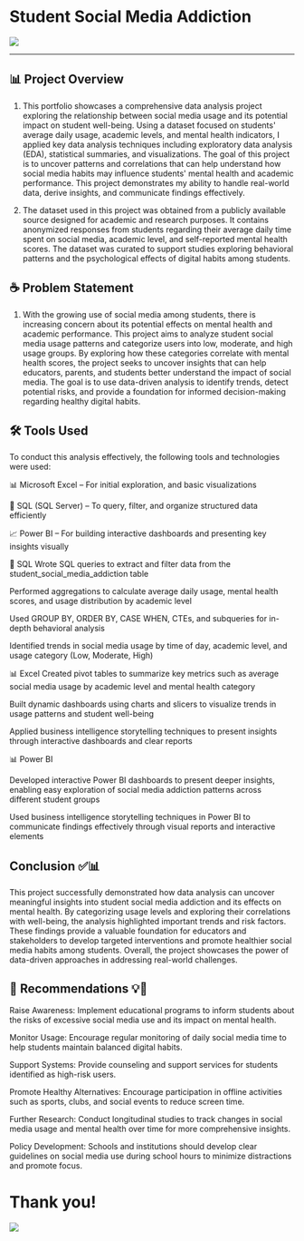 # Student Social Media Addiction

![](coffee_shop.jpg)
_ _ _

## 📊 Project Overview 

1. This portfolio showcases a comprehensive data analysis project exploring the relationship between social media usage and its potential impact on student well-being. Using a dataset focused on students' average daily usage, academic levels, and mental health indicators, I applied key data analysis techniques including exploratory data analysis (EDA), statistical summaries, and visualizations. The goal of this project is to uncover patterns and correlations that can help understand how social media habits may influence students' mental health and academic performance. This project demonstrates my ability to handle real-world data, derive insights, and communicate findings effectively.

2. The dataset used in this project was obtained from a publicly available source designed for academic and research purposes. It contains anonymized responses from students regarding their average daily time spent on social media, academic level, and self-reported mental health scores. The dataset was curated to support studies exploring behavioral patterns and the psychological effects of digital habits among students.

## ☕ Problem Statement

1. With the growing use of social media among students, there is increasing concern about its potential effects on mental health and academic performance. This project aims to analyze student social media usage patterns and categorize users into low, moderate, and high usage groups. By exploring how these categories correlate with mental health scores, the project seeks to uncover insights that can help educators, parents, and students better understand the impact of social media. The goal is to use data-driven analysis to identify trends, detect potential risks, and provide a foundation for informed decision-making regarding healthy digital habits.

## 🛠️ Tools Used

To conduct this analysis effectively, the following tools and technologies were used:

📊 Microsoft Excel – For initial exploration, and basic visualizations

🧮 SQL (SQL Server) – To query, filter, and organize structured data efficiently

📈 Power BI – For building interactive dashboards and presenting key insights visually

🧮 SQL
Wrote SQL queries to extract and filter data from the student_social_media_addiction table

Performed aggregations to calculate average daily usage, mental health scores, and usage distribution by academic level

Used GROUP BY, ORDER BY, CASE WHEN, CTEs, and subqueries for in-depth behavioral analysis

Identified trends in social media usage by time of day, academic level, and usage category (Low, Moderate, High)

📊 Excel
Created pivot tables to summarize key metrics such as average social media usage by academic level and mental health category

Built dynamic dashboards using charts and slicers to visualize trends in usage patterns and student well-being

Applied business intelligence storytelling techniques to present insights through interactive dashboards and clear reports

📊 Power BI

Developed interactive Power BI dashboards to present deeper insights, enabling easy exploration of social media addiction patterns across different student groups

Used business intelligence storytelling techniques in Power BI to communicate findings effectively through visual reports and interactive elements

## Conclusion ✅📊
This project successfully demonstrated how data analysis can uncover meaningful insights into student social media addiction and its effects on mental health. By categorizing usage levels and exploring their correlations with well-being, the analysis highlighted important trends and risk factors. These findings provide a valuable foundation for educators and stakeholders to develop targeted interventions and promote healthier social media habits among students. Overall, the project showcases the power of data-driven approaches in addressing real-world challenges.

## 📌 Recommendations 💡📌

Raise Awareness: Implement educational programs to inform students about the risks of excessive social media use and its impact on mental health.

Monitor Usage: Encourage regular monitoring of daily social media time to help students maintain balanced digital habits.

Support Systems: Provide counseling and support services for students identified as high-risk users.

Promote Healthy Alternatives: Encourage participation in offline activities such as sports, clubs, and social events to reduce screen time.

Further Research: Conduct longitudinal studies to track changes in social media usage and mental health over time for more comprehensive insights.

Policy Development: Schools and institutions should develop clear guidelines on social media use during school hours to minimize distractions and promote focus.

# Thank you!

![](thank_you.jpg)

